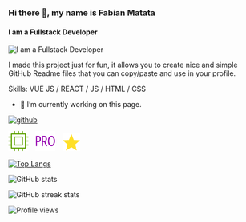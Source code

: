 ### Hi there 👋, my name is Fabian Matata
#### I am a Fullstack Developer
![I am a Fullstack Developer](https://arturssmirnovs.github.io/github-profile-readme-generator/images/banner.png)

I made this project just for fun, it allows you to create nice and simple GitHub Readme files that you can copy/paste and use in your profile.

Skills: VUE JS / REACT / JS / HTML / CSS

- 🔭 I’m currently working on this page. 


[<img src='https://cdn.jsdelivr.net/npm/simple-icons@3.0.1/icons/github.svg' alt='github' height='40'>](https://github.com/FabianMatata)  

<a href='https://docs.github.com/en/developers'><img src='https://raw.githubusercontent.com/acervenky/animated-github-badges/master/assets/devbadge.gif' width='40' height='40'></a> <a href='https://github.com/pricing'><img src='https://raw.githubusercontent.com/acervenky/animated-github-badges/master/assets/pro.gif' width='40' height='40'></a> <a href='https://stars.github.com/'><img src='https://raw.githubusercontent.com/acervenky/animated-github-badges/master/assets/starbadge.gif' width='35' height='35'></a> 

[![Top Langs](https://github-readme-stats.vercel.app/api/top-langs/?username=FabianMatata)](https://github.com/anuraghazra/github-readme-stats)

![GitHub stats](https://github-readme-stats.vercel.app/api?username=FabianMatata&show_icons=true&count_private=true)  

![GitHub streak stats](https://github-readme-streak-stats.herokuapp.com/?user=FabianMatata)  

![Profile views](https://gpvc.arturio.dev/FabianMatata)  
